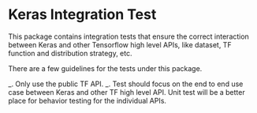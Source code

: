 # Keras Integration Test

This package contains integration tests that ensure the correct interaction
between Keras and other Tensorflow high level APIs, like dataset, TF function
and distribution strategy, etc.

There are a few guidelines for the tests under this package.

_. Only use the public TF API. _. Test should focus on the end to end use case
between Keras and other TF high level API. Unit test will be a better place for
behavior testing for the individual APIs.
